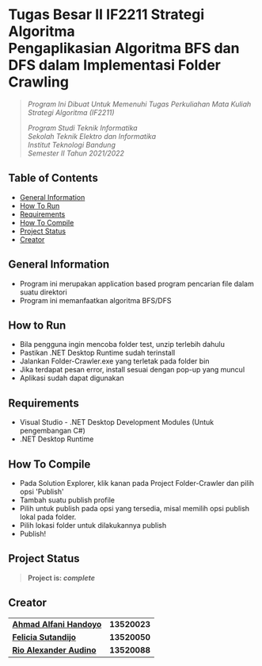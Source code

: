# Tugas Besar II IF2211 Strategi Algoritma <br/> Pengaplikasian Algoritma BFS dan DFS dalam Implementasi Folder Crawling

> _Program Ini Dibuat Untuk Memenuhi Tugas Perkuliahan Mata Kuliah Strategi Algoritma (IF2211)_ <br/>
>
> _Program Studi Teknik Informatika <br/>
> Sekolah Teknik Elektro dan Informatika <br/>
> Institut Teknologi Bandung <br/>
> Semester II Tahun 2021/2022 <br/>_

## Table of Contents
* [General Information](#general-information)
* [How To Run](#howtorun)
* [Requirements](#requirements)
* [How To Compile](#howtocompile)
* [Project Status](#project-status)
* [Creator](#creator)

## General Information
- Program ini merupakan application based program pencarian file dalam suatu direktori
- Program ini memanfaatkan algoritma BFS/DFS

## How to Run
- Bila pengguna ingin mencoba folder test, unzip terlebih dahulu
- Pastikan .NET Desktop Runtime sudah terinstall
- Jalankan Folder-Crawler.exe yang terletak pada folder bin
- Jika terdapat pesan error, install sesuai dengan pop-up yang muncul
- Aplikasi sudah dapat digunakan

## Requirements
- Visual Studio - .NET Desktop Development Modules (Untuk pengembangan C#)
- .NET Desktop Runtime

## How To Compile
- Pada Solution Explorer, klik kanan pada Project Folder-Crawler dan pilih opsi 'Publish'
- Tambah suatu publish profile
- Pilih untuk publish pada opsi yang tersedia, misal memilih opsi publish lokal pada folder.
- Pilih lokasi folder untuk dilakukannya publish
- Publish!

## Project Status
> **Project is: _complete_**

## Creator
<table>
    <tr>
      <td><a href="https://github.com/Audino723"><b>Ahmad Alfani Handoyo</b></a></td>
      <td><b>13520023</b></td>
    </tr>
    <tr>
      <td><a href="https://github.com/Audino723"><b>Felicia Sutandijo</b></a></td>
      <td><b>13520050</b></td>
    </tr>
    <tr>
      <td><a href="https://github.com/Audino723"><b>Rio Alexander Audino</b></a></td>
      <td><b>13520088</b></td>
    </tr>
</table>